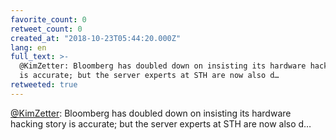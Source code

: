 ```yaml
---
favorite_count: 0
retweet_count: 0
created_at: "2018-10-23T05:44:20.000Z"
lang: en
full_text: >-
  @KimZetter: Bloomberg has doubled down on insisting its hardware hacking story
  is accurate; but the server experts at STH are now also d…
retweeted: true
---
```


[@KimZetter](https://twitter.com/KimZetter): Bloomberg has doubled down on
insisting its hardware hacking story is accurate; but the server experts at STH
are now also d…

